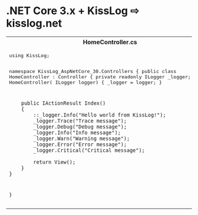 # .NET Core 3.x + KissLog &#8680; kisslog.net

<table>
    <tr>
        <th>HomeController.cs</th>
        <th>kisslog.net</th>
    </tr>
    <tr>
        <td>
            <pre>using KissLog;

namespace KissLog_AspNetCore_30.Controllers
{
    public class HomeController : Controller
    {
        private readonly ILogger _logger;
        public HomeController(
            ILogger logger)
        {
            _logger = logger;
        }

        public IActionResult Index()
        {
            ::_logger.Info("Hello world from KissLog!");
            _logger.Trace("Trace message");
            _logger.Debug("Debug message");
            _logger.Info("Info message");
            _logger.Warn("Warning message");
            _logger.Error("Error message");
            _logger.Critical("Critical message");

            return View();
        }
    }
}</pre>
        </td>
        <td>XXX</td>
    </tr>
</table>